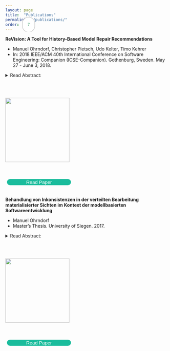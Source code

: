 ```yaml
---
layout: page
title:  "Publications"
permalink: "/publications/"
order: 7
---
```


<style>
.tx:hover{
color:  #1abc9c;
}
</style>


<style>
.button {
  display: inline-block;
  border-radius: 10px;
  background-color: #1abc9c;
  border: none;
  color: white;
  text-align: center;
  font-size: 15px;
  width: 200px;
  transition: all 0.5s;
  cursor: pointer;
  margin: 5px;
}
.button:hover {
  background-color: white; 
  color: white; 
  border: 2px solid #1abc9c;
}

.button span {

  cursor: pointer;
  display: inline-block;
  position: relative;
  transition: 0.5s;
}

.button span:after {
  content: '\00bb';
  position: absolute;
  opacity: 0;
  top: 0;
  right: -20px;
  transition: 0.5s;

}

.button:hover span {
color: #1abc9c;
  padding-right: 25px;
}

.button:hover span:after {
  opacity: 1;
  right: 0;
}
</style>  

<style>
.dv {
  border: 2px solid lightgray;
  border-radius: 20px;
  margin: 2px 2px 2px;
  padding: 15px;
  background-color: white;
}
</style>
 
 
 
<div class="tx">
<b><p>ReVision: A Tool for History-Based Model Repair Recommendations</p></b>
</div>
   <ul>  
      <li>Manuel Ohrndorf, Christopher Pietsch, Udo Kelter, Timo Kehrer</li>
      <li>In: 2018 IEEE/ACM 40th International Conference on Software 
          Engineering: Companion (ICSE-Companion). Gothenburg, Sweden. May 27 - 
          June 3, 2018.</li>  
   </ul>

<details>
<summary>Read Abstract: </summary>
<br></br>
<div class=dv>
<p align="JUSTIFY"> Models in Model-Driven Engineering are heavily edited in all stages of software development and can become temporarily inconsistent. In general, there are many alternatives to fix an inconsistency, the actual choice is left to the discretion of the developer. Model repair tools should support developers by proposing a short list of repair alternatives. Such recommendations will be only accepted in practice if the generated proposals are plausible and understandable. Current approaches, which mostly focus on fully automatic, non-interactive model repairs, fail in meeting these requirements. This paper proposes a new approach to generate repair proposals for inconsistencies that were introduced by incomplete editing processes which can be located in the version history of a model. Such an incomplete editing process is extended to a full execution of a consistency-preserving edit operation. We demonstrate our repair tool \toolname using a simplified multi-view UML model of a video on demand system, a screencast is provided at http://pi.informatik.uni-siegen.de/projects/SiLift/icse2018/.</p>
</div>
 
</details>

<br></br>

<img src="test1.gif" itemprop="image" style="margin:auto; width:200px; height:200px">

<br></br>
<button class="button" style="vertical-align:middle" onclick="window.location.href = 'https://ieeexplore.ieee.org/abstract/document/8449456';"><span>Read Paper</span></button>
<br></br>


<div class="tx">
<b><p>Behandlung
 von Inkonsistenzen in der verteilten Bearbeitung materialisierter 
Sichten im Kontext der modellbasierten Softwareentwicklung</p></b>
</div>
    <ul>
      <li>Manuel Ohrndorf</li>
      <li>Master’s Thesis. University of Siegen. 2017.</li>
    </ul>
     

<details>
<summary>Read Abstract:  </summary>
<br></br>
<div class=dv>
  <p align="JUSTIFY"> In software development, models are used for system analysis and de-sign. In model-driven software development, models are primary artifacts and the formalbasis for the system implementation. A model is an abstraction layer which conceals thetechnical target platform. This increases the re-usability of the developed components.However, this requires the definition of a formal syntax and semantics for the modelinglanguage. Models are usually expressed from various viewpoints, e.g. the data struc-ture and a user interaction. A multi-view modeling environment can be used to buildcomplex system models. A viewpoint can also be constructed by slicing a specific partof the model. This can be helpful in distributing and processing large models acrossa development team. However, a developer can inadvertently introduce inconsistenciesbetween different views. Ensuring the correctness of a model is a key task of the devel-opment process. Therefor, the developers need fully-fledged tool support to deal withinconsistencies.  This work presents an approach to the repair of inconsistencies in adistributed multi-view modeling environment. The introduced tool determines repairsbased on user-defined edit rules. To understand the cause of an inconsistency, the repairalgorithm considers the modifications which have introduced the inconsistency.</p>
</div>
</details>

<br></br>

<img src="test2.png" itemprop="image" style="margin:auto; width:200px; height:200px">

<br></br>
<button class="button" style="vertical-align:middle" onclick="window.location.href = 'http://pi.informatik.uni-siegen.de/mohrndorf/downloads/2017-04-29_mohrndorf_MA2017.pdf';"><span>Read Paper</span></button>
<br></br>

